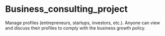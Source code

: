 # Business_consulting_project

Manage profiles (entrepreneurs, startups, investors, etc.). Anyone can view and discuss their profiles to comply with the business growth policy.
